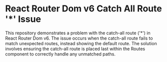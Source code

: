 # React Router Dom v6 Catch All Route '*' Issue

This repository demonstrates a problem with the catch-all route ('*') in React Router Dom v6.  The issue occurs when the catch-all route fails to match unexpected routes, instead showing the default route. The solution involves ensuring the catch-all route is placed last within the Routes component to correctly handle any unmatched paths.